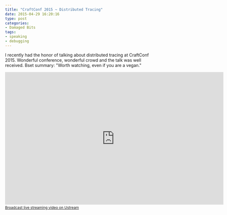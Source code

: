 ```yaml
---
title: "CraftConf 2015 ~ Distributed Tracing"
date: 2015-04-29 16:20:16
type: post
categories:
- Damaged Bits
tags:
- speaking
- debugging
---
```

I recently had the honor of talking about distributed tracing at
CraftConf 2015.  Wonderful conference, wonderful crowd and the talk was
well received.  Bset summary: "Worth watching, even if you are a vegan."

<iframe width="720" height="437" src="https://www.ustream.tv/embed/recorded/61488592?v=3&amp;wmode=direct" scrolling="no" frameborder="0" style="border: 0px none transparent;">    </iframe>
<br /><a href="https://www.ustream.tv" style="font-size: 12px; line-height: 20px; font-weight: normal; text-align: left;" target="_blank">Broadcast live streaming video on Ustream</a>
